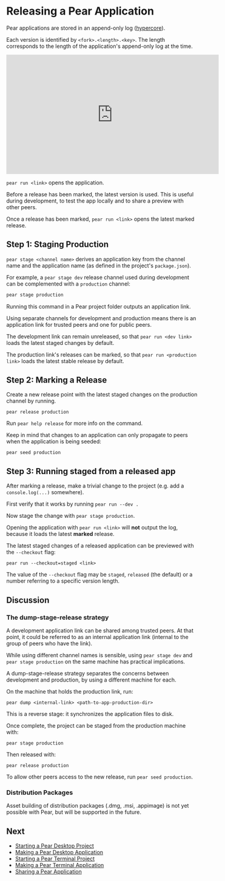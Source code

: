 # Releasing a Pear Application

Pear applications are stored in an append-only log ([hypercore](../building-blocks/hypercore.md)).

Each version is identified by `<fork>.<length>.<key>`. The length corresponds to the length of the application's append-only log at the time.

<iframe width="560" height="315" src="https://www.youtube.com/embed/OTwY_avUPyI?si=cPLGJGvWNzzvCv-z" title="YouTube video player" frameborder="0" allow="accelerometer; autoplay; clipboard-write; encrypted-media; gyroscope; picture-in-picture; web-share" referrerpolicy="strict-origin-when-cross-origin" allowfullscreen></iframe>

`pear run <link>` opens the application.

Before a release has been marked, the latest version is used. This is useful during development, to test the app locally and to share a preview with other peers.

Once a release has been marked, `pear run <link>` opens the latest marked release.

## Step 1: Staging Production

`pear stage <channel name>` derives an application key from the channel name and the application name (as defined in the project's `package.json`).

For example, a `pear stage dev` release channel used during development can be complemented with a `production` channel:

```sh
pear stage production
```

Running this command in a Pear project folder outputs an application link.

Using separate channels for development and production means there is an application link for trusted peers and one for public peers.

The development link can remain unreleased, so that `pear run <dev link>` loads the latest staged changes by default.

The production link's releases can be marked, so that `pear run <production link>` loads the latest stable release by default.

## Step 2: Marking a Release

Create a new release point with the latest staged changes on the production channel by running.

```
pear release production
```


Run `pear help release` for more info on the command.


Keep in mind that changes to an application can only propagate to peers when the application is being seeded:

```
pear seed production
```

## Step 3: Running staged from a released app

After marking a release, make a trivial change to the project (e.g. add a `console.log(...)` somewhere).

First verify that it works by running `pear run --dev .`

Now stage the change with `pear stage production`.

Opening the application with `pear run <link>` will **not** output the log, because it loads the latest **marked** release.

The latest staged changes of a released application can be previewed with the `--checkout` flag:

```
pear run --checkout=staged <link>
```

The value of the `--checkout` flag may be `staged`, `released` (the default) or a number referring to a specific version length.

## Discussion

### The dump-stage-release strategy

A development application link can be shared among trusted peers. At that point, it could be referred to as an internal application link (internal to the group of peers who have the link).

While using different channel names is sensible, using `pear stage dev` and `pear stage production` on the same machine has practical implications.

A dump-stage-release strategy separates the concerns between development and production, by using a different machine for each.

On the machine that holds the production link, run:

```
pear dump <internal-link> <path-to-app-production-dir>
```

This is a reverse stage: it synchronizes the application files to disk.

Once complete, the project can be staged from the production machine with:

```
pear stage production
```

Then released with:

```
pear release production
```

To allow other peers access to the new release, run `pear seed production`.

### Distribution Packages

Asset building of distribution packages (.dmg, .msi, .appimage) is not yet possible with Pear, but will be supported in the future.

## Next

* [Starting a Pear Desktop Project](./starting-a-pear-desktop-project.md)
* [Making a Pear Desktop Application](./making-a-pear-desktop-app.md)
* [Starting a Pear Terminal Project](./starting-a-pear-terminal-project.md)
* [Making a Pear Terminal Application](./making-a-pear-terminal-app.md)
* [Sharing a Pear Application](./sharing-a-pear-app.md)
